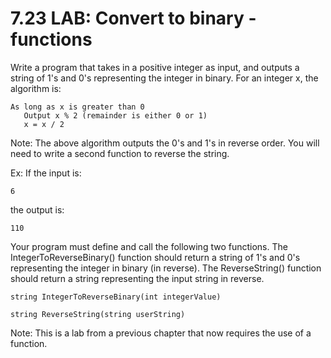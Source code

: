 # 7.23 LAB: Convert to binary - functions
Write a program that takes in a positive integer as input, and outputs a string of 1's and 0's representing the integer in binary. For an integer x, the algorithm is:
```
As long as x is greater than 0
   Output x % 2 (remainder is either 0 or 1)
   x = x / 2
```
Note: The above algorithm outputs the 0's and 1's in reverse order. You will need to write a second function to reverse the string.

Ex: If the input is:
```
6
```
the output is:
```
110
```
Your program must define and call the following two functions. The IntegerToReverseBinary() function should return a string of 1's and 0's representing the integer in binary (in reverse). The ReverseString() function should return a string representing the input string in reverse.

`string IntegerToReverseBinary(int integerValue)`

`string ReverseString(string userString)`

Note: This is a lab from a previous chapter that now requires the use of a function.
